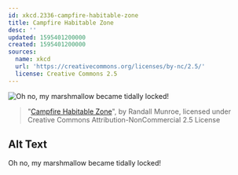 ```yaml
---
id: xkcd.2336-campfire-habitable-zone
title: Campfire Habitable Zone
desc: ''
updated: 1595401200000
created: 1595401200000
sources:
  name: xkcd
  url: 'https://creativecommons.org/licenses/by-nc/2.5/'
  license: Creative Commons 2.5
---
```

![Oh no, my marshmallow became tidally locked!](https://imgs.xkcd.com/comics/campfire_habitable_zone.png)
> "[Campfire Habitable Zone](https://xkcd.com/2336/)", by Randall Munroe, licensed under Creative Commons Attribution-NonCommercial 2.5 License

## Alt Text
Oh no, my marshmallow became tidally locked!
